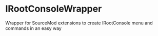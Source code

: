 # IRootConsoleWrapper
Wrapper for SourceMod extensions to create IRootConsole menu and commands in an easy way
